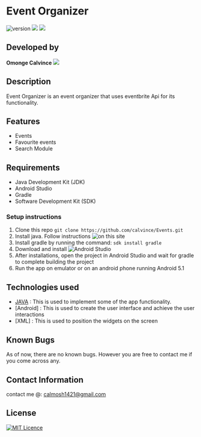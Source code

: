# Event Organizer
![version](https://img.shields.io/badge/version-1.0.0-blue.svg?cacheSeconds=2592000)
![](https://img.shields.io/badge/Android-project-brightgreen.svg)
![](https://img.shields.io/badge/Language-Java%20-orange.svg)
## Developed by
**Omonge Calvince** ![](https://img.shields.io/badge/Programmer-Verified-brightgreen.svg)
## Description
Event Organizer is an event organizer that uses eventbrite Api for its functionality.

## Features
* Events
* Favourite events
* Search Module
## Requirements
  * Java Development Kit (JDK)
  * Android Studio
  * Gradle
  * Software Development Kit (SDK)
  
### Setup instructions
1. Clone this repo ``git clone https://github.com/calvince/Events.git``
2. Install java. Follow instructions ![on this site](https://thishosting.rocks/install-java-ubuntu/)
3. Install gradle by running the command: ``sdk install gradle``
4. Download and install ![Android Studio](https://developer.android.com/studio/?gclid=Cj0KCQjwvdXpBRCoARIsAMJSKqJY5t49kcws7Gi81aVRbrBAKwVRuuow3F6zqhCX35R3bQGJWp7bKCYaAkP-EALw_wcB)
5. After installations, open the project in Android Studio and wait for gradle to complete building the project
6. Run the app on  emulator or on an android phone running Android 5.1
## Technologies used
- [JAVA]() : This is used to implement some of the app functionality.
- [Android] : This is used to create the user interface and achieve the user interactions
- [XML] : This is used to position the widgets on the screen

## Known Bugs
As of now, there are no known bugs. However you are free to contact me if you come across any.
## Contact Information
 contact me @: calmosh1421@gmail.com
## License
[![MIT Licence](https://badges.frapsoft.com/os/mit/mit-125x28.png?v=103)](https://github.com/calvince/Events/blob/master/License)

